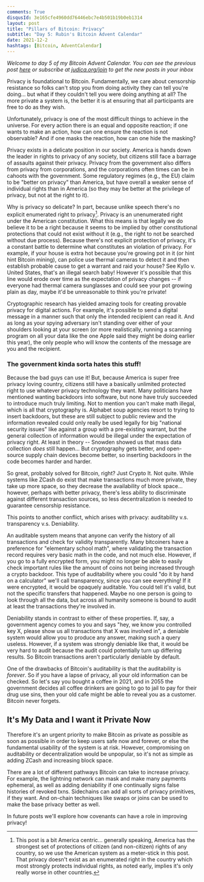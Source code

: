 ```yaml
---
comments: True
disqusId: 3e165cfe4960dd76446ebc7e4b501b19b0eb1314 
layout: post
title: "Pillars of Bitcoin: Privacy"
subtitle: "Day 5: Rubin's Bitcoin Advent Calendar"
date: 2021-12-2
hashtags: [Bitcoin, AdventCalendar]
---
```


_Welcome to day 5 of my Bitcoin Advent Calendar. You can see the previous post
[here](/bitcoin/2021/12/01/advent-4/) or subscribe at
[judica.org/join](https://judica.org/join) to get the new posts in your inbox_

Privacy is foundational to Bitcoin. Fundamentally, we care about censorship
resistance so folks can't stop you from doing activity they can tell you're
doing… but what if they couldn't tell you were doing anything at all? The more
private a system is, the better it is at ensuring that all participants are free
to do as they wish.

Unfortunately, privacy is one of the most difficult things to achieve in the
universe. For every action there is an equal and opposite reaction; if one wants
to make an action, how can one ensure the reaction is not observable? And if one
masks the reaction, how can one hide the masking?

Privacy exists in a delicate position in our society. America is hands down the
leader in rights to privacy of any society, but citizens still face a barrage of
assaults against their privacy. Privacy from the government also differs from
privacy from corporations, and the corporations often times can be in cahoots
with the government. Some regulatory regimes (e.g., the EU) claim to be "better
on privacy" than America, but have overall a weaker sense of individual rights
than in America (so they may be better at the privilege of privacy, but not at
the right to it).

Why is privacy so delicate? In part, because unlike speech there's no explicit
enumerated right to privacy[^centric]. Privacy is an unenumerated right under
the American constitution. What this means is that legally we do believe it to
be a right because it seems to be implied by other constitutional protections
that could not exist without it (e.g., the right to not be searched without due
process).  Because there's not explicit protection of privacy, it's a constant
battle to determine what constitutes an violation of privacy. For example, if
your house is extra hot because you're growing pot in it (or hint hint Bitcoin
mining), can police use thermal cameras to detect it and then establish probable
cause to get a warrant and raid your house? See Kyllo v. United States, that's
an illegal search baby! However it's possible that this line would erode over
time as the expectation of privacy changes -- if everyone had thermal camera
sunglasses and could see your pot growing plain as day, maybe it'd be
unreasonable to think
you're private!

Cryptographic research has yielded amazing tools for creating provable privacy
for digital actions. For example, it's possible to send a digital message in a
manner such that only the intended recipient can read it. And as long as your
spying adversary isn't standing over either of your shoulders looking at your
screen (or more realistically, running a scanning program on all your data like
the one Apple said they might be doing earlier this year), the only people who
will know the contents of the message are you and the recipient.

### The government kinda sorta hates this stuff!

Because the bad guys can use it! But, because America is super free privacy
loving country, citizens still have a basically unlimited protected right to use
whatever privacy technology they want. Many politicians have mentioned wanting
backdoors into software, but none have truly succeeded to introduce much truly
limiting. Not to mention you can't make math illegal, which is all that
cryptography is. Alphabet soup agencies resort to trying to insert backdoors,
but these are still subject to public review and the information revealed could
only really be used legally for big "national security issues" like against a
group with a pre-existing warrant, but the general collection of information
would be illegal under the expectation of privacy right. At least in theory --
Snowden showed us that mass data collection
*does* still happen… But cryptography gets better, and open-source supply chain
devices become better, so inserting backdoors in the code becomes harder and
harder. 

So great, probably solved for Bitcoin, right? Just Crypto It. Not quite. While
systems like ZCash do exist that make transactions much more private, they take
up more space, so they decrease the availability of block space… however,
perhaps with better privacy, there's less ability to discriminate against
different transaction sources, so less decentralization is needed to guarantee
censorship resistance.

This points to another conflict, which arises with privacy: auditability v.s.
transparency v.s. Deniability.

An auditable system means that anyone can verify the history of all transactions
and check for validity transparently. Many bitcoiners have a preference for
"elementary school math", where validating the transaction record requires very
basic math in the code, and not much else. However, if you go to a fully
encrypted form, you might no longer be able to easily check important rules like
the amount of coins not being increased through a crypto backdoor. This type of
auditability where you could "do it by hand on a calculator" we'll call
transparency, since you can see everything! If it were encrypted, it would be
opaquely auditable. You could tell it's valid, but not the specific transfers
that happened. Maybe no one person is going to look through all the data, but
across all humanity someone is bound to audit at least the transactions they're
involved in.

Deniability stands in contrast to either of these properties. If, say, a
government agency comes to you and says "hey, we know you controlled key X,
please show us all transactions that X was involved in", a deniable system would
allow you to produce any answer, making such a query useless. However, if a
system was strongly deniable like that, it would be very hard to audit because
the audit could potentially turn up differing results. So Bitcoin transactions
aren't particularly deniable by default.

One of the drawbacks of Bitcoin's auditability is that the auditability is
*forever*. So if you have a lapse of privacy, all your old information can be
checked. So let's say you bought a coffee in 2021, and in 2055 the government
decides all coffee drinkers are going to go to jail to pay for their drug use
sins, then your old cafe might be able to reveal you as a customer. Bitcoin
never forgets.


## It's My Data and I want it Private Now
Therefore it's an urgent priority to make Bitcoin as private as possible as soon
as possible in order to keep users safe now and forever, or else the fundamental
usability of the system is at risk. However, compromising on auditability or
decentralization would be unpopular, so it's not as simple as adding ZCash and
increasing block space.

There are a lot of different pathways Bitcoin can take to increase privacy. For
example, the lightning network can mask and make many payments ephemeral, as
well as adding deniability if one continually signs false histories of revoked
txns.  Sidechains can add all sorts of privacy primitives, if they want. And
on-chain techniques like swaps or joins can be used to make the base privacy
better as well.

In future posts we'll explore how covenants can have a role in improving
privacy!

[^centric]: This post is a bit America centric... generally speaking, America has the strongest set of protections of citizen (and non-citizen) rights of any country, so we use the American system as a meter-stick in this post. That privacy doesn't exist as an enumerated right in the country which most strongly protects individual rights, as noted early, implies it's only really worse in other countries.
